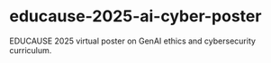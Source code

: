 # educause-2025-ai-cyber-poster
EDUCAUSE 2025 virtual poster on GenAI ethics and cybersecurity curriculum.
